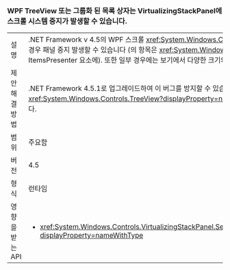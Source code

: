 ### <a name="scrolling-a-wpf-treeview-or-grouped-listbox-in-a-virtualizingstackpanel-can-cause-a-hang"></a>WPF TreeView 또는 그룹화 된 목록 상자는 VirtualizingStackPanel에 스크롤 시스템 중지가 발생할 수 있습니다.

|   |   |
|---|---|
|설명|.NET Framework v 4.5의 WPF 스크롤 <xref:System.Windows.Controls.TreeView?displayProperty=name> 가상화 스택에서 뷰포트에 여백 경우 패널 중지 발생할 수 있습니다 (의 항목은 <xref:System.Windows.Controls.TreeView?displayProperty=name>, 예를 들어 또는 ItemsPresenter 요소에). 또한 일부 경우에는 보기에서 다양한 크기의 항목은 여백이 없더라도 불안정해 보일 수 있습니다.|
|제안 해결 방법|.NET Framework 4.5.1로 업그레이드하여 이 버그를 방지할 수 있습니다. 또는 컬렉션 보기에서에서 여백을 제거할 수 있습니다 (같은 <xref:System.Windows.Controls.TreeView?displayProperty=name>s) 가상화 스택 내에서 모든 항목을 포함 하는 경우 패널은 동일한 크기입니다.|
|범위|주요함|
|버전|4.5|
|형식|런타임|
|영향을 받는 API|<ul><li><xref:System.Windows.Controls.VirtualizingStackPanel.SetIsVirtualizing(System.Windows.DependencyObject,System.Boolean)?displayProperty=nameWithType></li></ul>|

